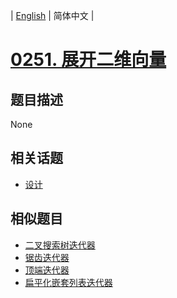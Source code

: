 
| [English](README_EN.md) | 简体中文 |
# [0251. 展开二维向量](https://leetcode-cn.com/problems/flatten-2d-vector/)
## 题目描述
None
## 相关话题
- [设计](https://leetcode-cn.com/tag/design)
## 相似题目
- [二叉搜索树迭代器](../binary-search-tree-iterator/README.md)
- [锯齿迭代器](../zigzag-iterator/README.md)
- [顶端迭代器](../peeking-iterator/README.md)
- [扁平化嵌套列表迭代器](../flatten-nested-list-iterator/README.md)
